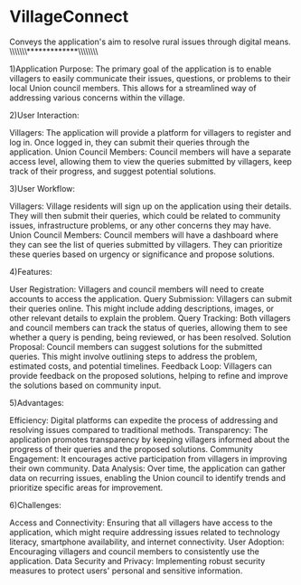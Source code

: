 # VillageConnect
Conveys the application's aim to resolve rural issues through digital means.
\\\\\\\\\\\\\\\*************\\\\\\\\\\\\\\\\

1)Application Purpose: The primary goal of the application is to enable villagers to easily communicate their issues, questions, or problems to their local Union council members. This allows for a streamlined way of addressing various concerns within the village.

2)User Interaction:

Villagers: The application will provide a platform for villagers to register and log in. Once logged in, they can submit their queries through the application.
Union Council Members: Council members will have a separate access level, allowing them to view the queries submitted by villagers, keep track of their progress, and suggest potential solutions.

3)User Workflow:

Villagers: Village residents will sign up on the application using their details. They will then submit their queries, which could be related to community issues, infrastructure problems, or any other concerns they may have.
Union Council Members: Council members will have a dashboard where they can see the list of queries submitted by villagers. They can prioritize these queries based on urgency or significance and propose solutions.

4)Features:

User Registration: Villagers and council members will need to create accounts to access the application.
Query Submission: Villagers can submit their queries online. This might include adding descriptions, images, or other relevant details to explain the problem.
Query Tracking: Both villagers and council members can track the status of queries, allowing them to see whether a query is pending, being reviewed, or has been resolved.
Solution Proposal: Council members can suggest solutions for the submitted queries. This might involve outlining steps to address the problem, estimated costs, and potential timelines.
Feedback Loop: Villagers can provide feedback on the proposed solutions, helping to refine and improve the solutions based on community input.

5)Advantages:

Efficiency: Digital platforms can expedite the process of addressing and resolving issues compared to traditional methods.
Transparency: The application promotes transparency by keeping villagers informed about the progress of their queries and the proposed solutions.
Community Engagement: It encourages active participation from villagers in improving their own community.
Data Analysis: Over time, the application can gather data on recurring issues, enabling the Union council to identify trends and prioritize specific areas for improvement.

6)Challenges:

Access and Connectivity: Ensuring that all villagers have access to the application, which might require addressing issues related to technology literacy, smartphone availability, and internet connectivity.
User Adoption: Encouraging villagers and council members to consistently use the application.
Data Security and Privacy: Implementing robust security measures to protect users' personal and sensitive information.
